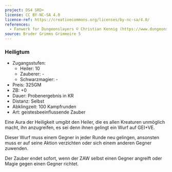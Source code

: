 ```yaml
---
project: DS4 SRD+
license: CC BY-NC-SA 4.0
licence-ref: https://creativecommons.org/licenses/by-nc-sa/4.0/
references: 
  - Fanwerk for Dungeonslayers © Christian Kennig (https://www.dungeonslayers.net/)
source: Bruder Grimms Grimmoire 5
---
```


### Heiligtum

- Zugangsstufen:
  - Heiler: 10
  - Zauberer: -
  - Schwarzmagier: -
- Preis: 325GM
- ZB: +0
- Dauer: Probenergebnis in KR
- Distanz: Selbst
- Abklingzeit: 100 Kampfrunden
- Art: geistesbeeinflussende Zauber

Eine Aura der Heiligkeit umgibt den Heiler, die es allen Kreaturen unmöglich macht, ihn anzugreifen, es sei denn ihnen gelingt ein Wurf auf GEI+VE.

Dieser Wurf muss einem Gegner in jeder Runde neu gelingen, ansonsten muss er auf seine Aktion verzichten oder sich einem anderen Gegner zuwenden.

Der Zauber endet sofort, wenn der ZAW selbst einen Gegner angreift oder Magie gegen einen Gegner richtet.


